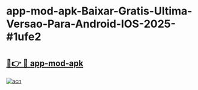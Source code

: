 # app-mod-apk-Baixar-Gratis-Ultima-Versao-Para-Android-IOS-2025-#1ufe2

# <h2><a href="https://ainizakaria.my?title=app-mod-apk&ref=22M">🔗👉 🔴 app-mod-apk</a></h2>

[![acn](https://github.com/user-attachments/assets/0f9c940e-d8b0-45ae-aac7-cd30a18b3e1c)](https://ainizakaria.my?title=app-mod-apk&ref=22M)

